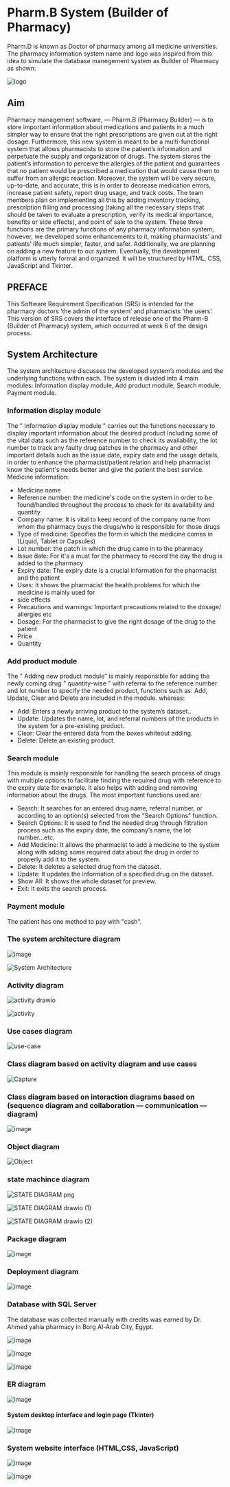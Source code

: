 # Pharm.B System (Builder of Pharmacy)
Pharm.D is known as Doctor of pharmacy among all medicine universities. The pharmacy information system name and logo was inspired from this idea to simulate the database manegement system as Builder of Pharmacy as shown:

![logo](https://user-images.githubusercontent.com/101527083/219718133-340b48a5-80e4-420f-a492-df5d4fb10c0f.png)

## Aim
Pharmacy management software, — Pharm.B (Pharmacy Builder) — is to store important information about medications and patients in a much simpler way to ensure that the right prescriptions are given out at the right dosage. Furthermore, this new system is meant to be a multi-functional system that allows pharmacists to store the patient’s information and perpetuate the supply and organization of drugs. The system stores the patient’s information to perceive the allergies of the patient and guarantees that no patient would be prescribed a medication that would cause them to suffer from an allergic reaction. Moreover, the system will be very secure, up-to-date, and accurate, this is in order to decrease medication errors, increase patient safety, report drug usage, and track costs. The team members plan on implementing all this by adding inventory tracking, prescription filling and processing (taking all the necessary steps that should be taken to evaluate a prescription, verify its medical importance, benefits or side effects), and point of sale to the system. These three functions are the primary functions of any pharmacy information system; however, we developed some enhancements to it, making pharmacists’ and patients’ life much simpler, faster, and safer. Additionally, we are planning on adding a new feature to our system. Eventually, the development platform is utterly formal and organized. It will be structured by HTML, CSS, JavaScript and Tkinter.

## PREFACE 
This Software Requirement Specification (SRS) is intended for the pharmacy doctors ‘the admin of the system’ and pharmacists ‘the users’. This version of SRS covers the interface of release one of the Pharm-B (Builder of Pharmacy) system, which occurred at week 6 of the design process.

## System Architecture 
The system architecture discusses the developed system’s modules and the underlying functions within each. The system is divided into 4 main modules: 
Information display module, Add product module, Search module, Payment module.

### Information display module 
The " Information display module " carries out the functions necessary to display important information about the desired product Including some of the vital data such as the reference number to check its availability, the lot number to track any faulty drug patches in the pharmacy and other important details such as the issue date, expiry date and the usage details, in order to enhance the pharmacist/patient relation and help pharmacist know the patient's needs better and give the patient the best service.
Medicine information:
* Medicine name
* Reference number: the medicine's code on the system in order to be found/handled throughout the process to check for its availability and quantity
* Company name: It is vital to keep record of the company name from whom the pharmacy buys the drugs/who is responsible for those drugs
* Type of medicine: Specifies the form in which the medicine comes in (Liquid, Tablet or Capsules)
* Lot number: the patch in which the drug came in to the pharmacy
* Issue date: For it's a must for the pharmacy to record the day the drug is added to the pharmacy
* Expiry date: The expiry date is a crucial information for the pharmacist and the patient
* Uses: It shows the pharmacist the health problems for which the medicine is mainly used for
*  side effects
*  Precautions and warnings: Important precautions related to the dosage/ allergies etc
*  Dosage: For the pharmacist to give the right dosage of the drug to the patient
*  Price
*  Quantity

### Add product module
The " Adding new product module” is mainly responsible for adding the newly coming drug " quantity-wise " with referral to the reference number and lot number to specify the needed product, functions such as: Add, Update, Clear and Delete are included in the module. whereas:
* Add: Enters a newly arriving product to the system’s dataset..
* Update: Updates the name, lot, and referral numbers of the products in the system for a pre-existing product.
* Clear: Clear the entered data from the boxes whiteout adding.
* Delete: Delete an existing product.

### Search module 
This module is mainly responsible for handling the search process of drugs with multiple options to facilitate finding the required drug with reference to the expiry  date for example. It also helps with adding and removing information about the drugs. The most important functions used are:
* Search: It searches for an entered drug name, referral number, or according to an option(s) selected from the “Search Options” function.
* Search Options: It is used to find the needed drug through filtration process such as the expiry date, the company’s name, the lot number...etc.
* Add Medicine: It allows the pharmacist to add a medicine to the system along with adding some required data about the drug in order to properly add it to the system.
* Delete: It deletes a selected drug from the dataset.
* Update: It updates the information of a specified drug on the dataset.
* Show All: It shows the whole dataset for preview.
* Exit: It exits the search process.

### Payment module 
The patient has one method to pay with "cash”.

### The system architecture diagram 

![image](https://user-images.githubusercontent.com/101527083/219721670-e7e7a402-e744-4025-bfcf-dc561c70d1f2.png)


![System Architecture](https://user-images.githubusercontent.com/101527083/219721055-397ce5bb-15c2-4239-949a-7ef421846730.PNG)


### Activity diagram 

![activity drawio](https://user-images.githubusercontent.com/101527083/219741572-7ba34e30-e74c-42e1-aa46-1f34c67a47ea.png)

![activity](https://user-images.githubusercontent.com/101527083/219741581-6cc95b76-64a8-4d59-895a-134006ffd580.PNG)


### Use cases diagram 

![use-case](https://user-images.githubusercontent.com/101527083/219722227-8e80d135-da16-44a5-9022-c637ad4fd4c6.png)


### Class diagram based on activity diagram and use cases 

![Capture](https://user-images.githubusercontent.com/101527083/219723734-4f5925b2-2efb-4e77-876a-7382974e8c70.PNG)

### Class diagram based on interaction diagrams based on (sequence diagram and collaboration — communication — diagram)

![image](https://user-images.githubusercontent.com/101527083/219741951-77ebe1e6-b08d-47c9-8c98-455b3a34849b.png)


### Object diagram 
![Object](https://user-images.githubusercontent.com/101527083/219724398-120727db-c1da-4153-bebe-17e666379158.jpeg)

### state machince diagram 
![STATE DIAGRAM png](https://user-images.githubusercontent.com/101527083/219739906-eda7e2e7-1768-4edb-8f31-5c4de1267809.png)

![STATE DIAGRAM drawio (1)](https://user-images.githubusercontent.com/101527083/219739968-485ebb80-4e29-46ac-a169-2352b81c2dd9.png)

![STATE DIAGRAM drawio (2)](https://user-images.githubusercontent.com/101527083/219740003-7fe6c179-8023-453f-aa2b-fd8adc7f7aab.png)

### Package diagram 

![image](https://user-images.githubusercontent.com/101527083/219742123-7260d782-d1a3-4314-bae4-df315cebb800.png)


### Deployment diagram 

![image](https://user-images.githubusercontent.com/101527083/219742294-4ad9ce5b-99b1-43a7-83ae-ed2c55c2577d.png)

### Database with SQL Server 
The database was collected manually with credits was earned by Dr. Ahmed yahia pharmacy in Borg Al-Arab City, Egypt. 

![image](https://user-images.githubusercontent.com/101527083/219745510-e43d2994-db6a-4eca-811f-107e6e2b0c50.png)

![image](https://user-images.githubusercontent.com/101527083/219746656-108a98f0-99cf-47e4-ad59-f32e6d51bc37.png)


![image](https://user-images.githubusercontent.com/101527083/219745710-0e8e3202-e51e-47ad-bcfc-a0a16acd7067.png)



### ER diagram 

![image](https://user-images.githubusercontent.com/101527083/219743677-4cf34e6f-2bb9-4936-838b-6764ce3ff856.png)


#### System desktop interface and login page (Tkinter)

![image](https://user-images.githubusercontent.com/101527083/219742921-edb35176-f63f-4a30-bf9a-0ffc72fe7269.png)


### System website interface (HTML,CSS, JavaScript)

![image](https://user-images.githubusercontent.com/101527083/219742684-146d5d8e-2e7a-4c37-a75a-376bb5408997.png)

![image](https://user-images.githubusercontent.com/101527083/219742785-ec6dc786-e1bf-4c02-a6fe-0515307d1d54.png)






